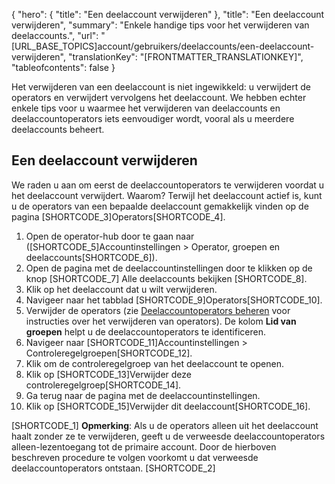 {
  "hero": {
    "title": "Een deelaccount verwijderen"
  },
  "title": "Een deelaccount verwijderen",
  "summary": "Enkele handige tips voor het verwijderen van deelaccounts.",
  "url": "[URL_BASE_TOPICS]account/gebruikers/deelaccounts/een-deelaccount-verwijderen",
  "translationKey": "[FRONTMATTER_TRANSLATIONKEY]",
  "tableofcontents": false
}

Het verwijderen van een deelaccount is niet ingewikkeld: u verwijdert de operators en verwijdert vervolgens het deelaccount. We hebben echter enkele tips voor u waarmee het verwijderen van deelaccounts en deelaccountoperators iets eenvoudiger wordt, vooral als u meerdere deelaccounts beheert.

## Een deelaccount verwijderen

 We raden u aan om eerst de deelaccountoperators te verwijderen voordat u het deelaccount verwijdert. Waarom? Terwijl het deelaccount actief is, kunt u de operators van een bepaalde deelaccount gemakkelijk vinden op de pagina [SHORTCODE_3]Operators[SHORTCODE_4].

1. Open de operator-hub door te gaan naar ([SHORTCODE_5]Accountinstellingen > Operator, groepen en deelaccounts[SHORTCODE_6]).
2. Open de pagina met de deelaccountinstellingen door te klikken op de knop [SHORTCODE_7] Alle deelaccounts bekijken [SHORTCODE_8].
3. Klik op het deelaccount dat u wilt verwijderen.
2. Navigeer naar het tabblad [SHORTCODE_9]Operators[SHORTCODE_10].
4. Verwijder de operators (zie [Deelaccountoperators beheren]([LINK_URL_1]) voor instructies over het verwijderen van operators). De kolom **Lid van groepen** helpt u de deelaccountoperators te identificeren.
5. Navigeer naar [SHORTCODE_11]Accountinstellingen > Controleregelgroepen[SHORTCODE_12].
6. Klik om de controleregelgroep van het deelaccount te openen.
7. Klik op [SHORTCODE_13]Verwijder deze controleregelgroep[SHORTCODE_14].
8. Ga terug naar de pagina met de deelaccountinstellingen.
9. Klik op [SHORTCODE_15]Verwijder dit deelaccount[SHORTCODE_16].

[SHORTCODE_1]
**Opmerking**: Als u de operators alleen uit het deelaccount haalt zonder ze te verwijderen, geeft u de verweesde deelaccountoperators alleen-lezentoegang tot de primaire account. Door de hierboven beschreven procedure te volgen voorkomt u dat verweesde deelaccountoperators ontstaan.
[SHORTCODE_2]
